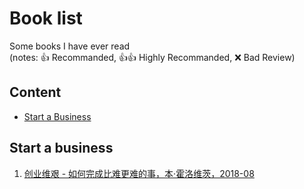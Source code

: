 # Book list

Some books I have ever read  
(notes: :+1: Recommanded, :+1::+1: Highly Recommanded, :x: Bad Review)

## Content

- [Start a Business](#start-a-business)

## Start a business

1. [创业维艰 - 如何完成比难更难的事，本·霍洛维茨，2018-08 ]()

